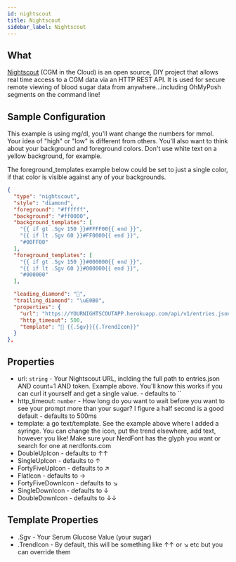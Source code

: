 ```yaml
---
id: nightscout
title: Nightscout
sidebar_label: Nightscout
---
```


## What

[Nightscout](http://www.nightscout.info/) (CGM in the Cloud) is an open source, DIY project that allows real time access to a CGM data via an HTTP REST API. It is used for secure remote viewing of blood sugar data from anywhere...including OhMyPosh segments on the command line!

## Sample Configuration

This example is using mg/dl, you'll want change the numbers for mmol. Your idea of "high" or "low" is different from others. You'll also want to think about your background and foreground colors. Don't use white text on a yellow background, for example.

The foreground_templates example below could be set to just a single color, if that color is visible against any of your backgrounds. 

```json
{
  "type": "nightscout",
  "style": "diamond",
  "foreground": "#ffffff",
  "background": "#ff0000",
  "background_templates": [
    "{{ if gt .Sgv 150 }}#FFFF00{{ end }}",
    "{{ if lt .Sgv 60 }}#FF0000{{ end }}",
    "#00FF00"
  ],
  "foreground_templates": [
    "{{ if gt .Sgv 150 }}#000000{{ end }}",
    "{{ if lt .Sgv 60 }}#000000{{ end }}",
    "#000000"
  ],

  "leading_diamond": "",
  "trailing_diamond": "\uE0B0",
  "properties": {
    "url": "https://YOURNIGHTSCOUTAPP.herokuapp.com/api/v1/entries.json?count=1&token=APITOKENFROMYOURADMIN",
    "http_timeout": 500,
    "template": " {{.Sgv}}{{.TrendIcon}}"
  }
},
```

## Properties

- url: `string` - Your Nightscout URL, inclding the full path to entries.json AND count=1 AND token. Example above. You'll know this works if you can curl it yourself and get a single value. - defaults to ``
- http_timeout: `number` - How long do you want to wait before you want to see your prompt more than your sugar? I figure a half second is a good default - defaults to 500ms
- template: a go text/template. See the example above where I added a syringe. You can change the icon, put the trend elsewhere, add text, however you like! Make sure your NerdFont has the glyph you want or search for one at nerdfonts.com
- DoubleUpIcon - defaults to ↑↑
- SingleUpIcon - defaults to ↑
- FortyFiveUpIcon - defaults to ↗
- FlatIcon - defaults to →
- FortyFiveDownIcon - defaults to ↘
- SingleDownIcon - defaults to ↓
- DoubleDownIcon - defaults to ↓↓

## Template Properties

- .Sgv - Your Serum Glucose Value (your sugar)
- .TrendIcon - By default, this will be something like ↑↑ or ↘ etc but you can override them
